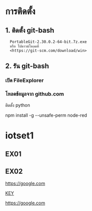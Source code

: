 # การติดตั้ง

## 1. ติดตั้ง git-bash
      PortableGit-2.30.0.2-64-bit.7z.exe
      หรือ ไปดาวน์โหลดที่ 
      <https://git-scm.com/download/win>
      
## 2. รัน git-bash
### เปิด FileExplorer 
### โหลดข้อมูลจาก github.com

ติดตั้ง python

npm install -g --unsafe-perm node-red


# iotset1

## EX01

## EX02

<https://google.com>

[KEY](https://google.com)

<https://google.com>

